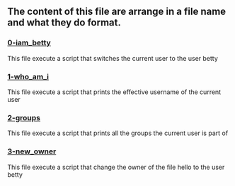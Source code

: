 ## The content of this file are arrange in a file name and what they do format.

### [0-iam_betty](0-iam_betty)
This file execute a script that switches the current user to the user betty

### [1-who_am_i](1-who_am_i)
This file execute a script that prints the effective username of the current user

### [2-groups](2-groups)
This file execute a script that prints all the groups the current user is part of

### [3-new_owner](3-new_owner)
This file execute a script that change the owner of the file hello to the user betty